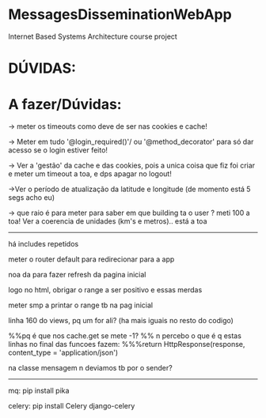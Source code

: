 # MessagesDisseminationWebApp
Internet Based Systems Architecture course project

# DÚVIDAS:





# A fazer/Dúvidas:
-> meter os timeouts como deve de ser nas cookies e cache!

-> Meter em tudo '@login_required()'/ ou '@method_decorator' para só dar acesso se o login estiver feito!

-> Ver a 'gestão' da cache e das cookies, pois a unica coisa que fiz foi criar e meter um timeout a toa, e dps apagar no logout!

->Ver o período de atualização da latitude e longitude (de momento está 5 segs acho eu)

-> que raio é para meter para saber em que building ta o user ? meti 100 a toa! Ver a coerencia de unidades (km's e metros).. está a toa
 

-----------------
há includes repetidos

meter o router default para redirecionar para a app

noa da para fazer refresh da pagina inicial

logo no html, obrigar o range a ser positivo e essas merdas

meter smp a printar o range tb na pag inicial

linha 160 do views, pq um for ali? (ha mais iguais no resto do codigo)

%%pq é que nos cache.get se mete -1?
%% n percebo o que é q estas linhas no final das funcoes fazem: 
     %%%return HttpResponse(response, content_type = 'application/json')

na classe mensagem n deviamos tb por o sender?

-------------------------------
mq:
pip install pika

celery:
pip install Celery django-celery
